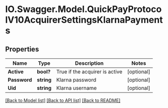 # IO.Swagger.Model.QuickPayProtocolV10AcquirerSettingsKlarnaPayments
## Properties

Name | Type | Description | Notes
------------ | ------------- | ------------- | -------------
**Active** | **bool?** | True if the acquirer is active | [optional] 
**Password** | **string** | Klarna password | [optional] 
**Uid** | **string** | Klarna username | [optional] 

[[Back to Model list]](../README.md#documentation-for-models) [[Back to API list]](../README.md#documentation-for-api-endpoints) [[Back to README]](../README.md)

